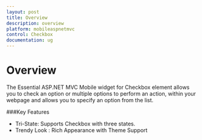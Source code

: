```yaml
---
layout: post
title: Overview
description: overview
platform: mobileaspnetmvc
control: Checkbox
documentation: ug
---
```


# Overview

The Essential ASP.NET MVC Mobile widget for Checkbox element allows you to check an option or multiple options to perform an action, within your webpage and allows you to specify an option from the list.

###Key Features

* Tri-State: Supports Checkbox with three states.
* Trendy Look : Rich Appearance with Theme Support
